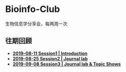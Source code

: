 # Bioinfo-Club
生物信息学分享会，每两周一次

## 往期回顾
+ **[2019-08-11 Session1 | Introduction](https://github.com/bioinfogeeks/Bioinfo-Club/blob/master/Session1_0811_Introduction)**  
+ **[2019-08-25 Session2 | Journal lab](https://github.com/bioinfogeeks/Bioinfo-Club/tree/master/Session2_0825)** 
+ **[2019-09-08 Session3 | Journal lab & Topic Shows](https://github.com/bioinfogeeks/Bioinfo-Club/tree/master/Session3_0908)** 